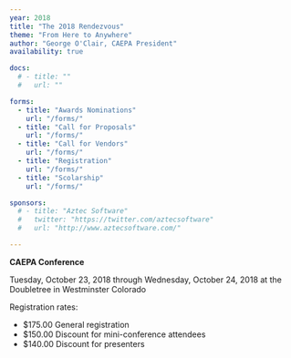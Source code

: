 ```yaml
---
year: 2018
title: "The 2018 Rendezvous"
theme: "From Here to Anywhere"
author: "George O'Clair, CAEPA President"
availability: true

docs:
  # - title: ""
  #   url: ""

forms:
  - title: "Awards Nominations"
    url: "/forms/"
  - title: "Call for Proposals"
    url: "/forms/"
  - title: "Call for Vendors"
    url: "/forms/"
  - title: "Registration"
    url: "/forms/"
  - title: "Scolarship"
    url: "/forms/"

sponsors:
  # - title: "Aztec Software"
  #   twitter: "https://twitter.com/aztecsoftware"
  #   url: "http://www.aztecsoftware.com/"

---
```

**CAEPA Conference**

Tuesday, October 23, 2018 through Wednesday, October 24, 2018 at the Doubletree in Westminster Colorado

Registration rates:

* $175.00 General registration
* $150.00 Discount for mini-conference attendees
* $140.00 Discount for presenters
